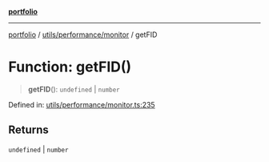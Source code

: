 [**portfolio**](../../../../README.md)

***

[portfolio](../../../../modules.md) / [utils/performance/monitor](../README.md) / getFID

# Function: getFID()

> **getFID**(): `undefined` \| `number`

Defined in: [utils/performance/monitor.ts:235](https://github.com/tnorlund/Portfolio/blob/16ff5b010f7345be5848c350fe0b629806745794/portfolio/utils/performance/monitor.ts#L235)

## Returns

`undefined` \| `number`
